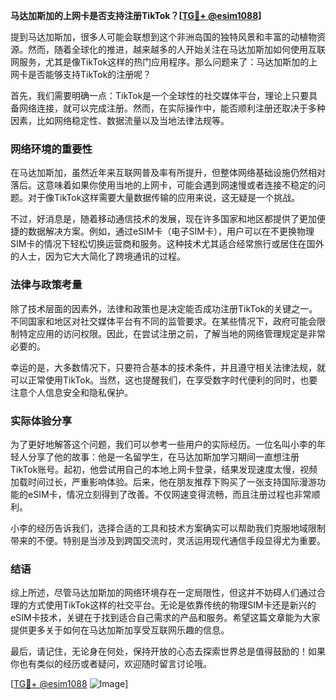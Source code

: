 **马达加斯加的上网卡是否支持注册TikTok？[[TG💪+ @esim1088](https://t.me/s/esim1088)]**

提到马达加斯加，很多人可能会联想到这个非洲岛国的独特风景和丰富的动植物资源。然而，随着全球化的推进，越来越多的人开始关注在马达加斯加如何使用互联网服务，尤其是像TikTok这样的热门应用程序。那么问题来了：马达加斯加的上网卡是否能够支持TikTok的注册呢？

首先，我们需要明确一点：TikTok是一个全球性的社交媒体平台，理论上只要具备网络连接，就可以完成注册。然而，在实际操作中，能否顺利注册还取决于多种因素，比如网络稳定性、数据流量以及当地法律法规等。

### 网络环境的重要性

在马达加斯加，虽然近年来互联网普及率有所提升，但整体网络基础设施仍然相对落后。这意味着如果你使用当地的上网卡，可能会遇到网速慢或者连接不稳定的问题。对于像TikTok这样需要大量数据传输的应用来说，这无疑是一个挑战。

不过，好消息是，随着移动通信技术的发展，现在许多国家和地区都提供了更加便捷的数据解决方案。例如，通过eSIM卡（电子SIM卡），用户可以在不更换物理SIM卡的情况下轻松切换运营商和服务。这种技术尤其适合经常旅行或居住在国外的人士，因为它大大简化了跨境通讯的过程。

### 法律与政策考量

除了技术层面的因素外，法律和政策也是决定能否成功注册TikTok的关键之一。不同国家和地区对社交媒体平台有不同的监管要求。在某些情况下，政府可能会限制特定应用的访问权限。因此，在尝试注册之前，了解当地的网络管理规定是非常必要的。

幸运的是，大多数情况下，只要符合基本的技术条件，并且遵守相关法律法规，就可以正常使用TikTok。当然，这也提醒我们，在享受数字时代便利的同时，也要注意个人信息安全和隐私保护。

### 实际体验分享

为了更好地解答这个问题，我们可以参考一些用户的实际经历。一位名叫小李的年轻人分享了他的故事：他是一名留学生，在马达加斯加学习期间一直想注册TikTok账号。起初，他尝试用自己的本地上网卡登录，结果发现速度太慢，视频加载时间过长，严重影响体验。后来，他在朋友推荐下购买了一张支持国际漫游功能的eSIM卡，情况立刻得到了改善。不仅网速变得流畅，而且注册过程也非常顺利。

小李的经历告诉我们，选择合适的工具和技术方案确实可以帮助我们克服地域限制带来的不便。特别是当涉及到跨国交流时，灵活运用现代通信手段显得尤为重要。

### 结语

综上所述，尽管马达加斯加的网络环境存在一定局限性，但这并不妨碍人们通过合理的方式使用TikTok这样的社交平台。无论是依靠传统的物理SIM卡还是新兴的eSIM卡技术，关键在于找到适合自己需求的产品和服务。希望这篇文章能为大家提供更多关于如何在马达加斯加享受互联网乐趣的信息。

最后，请记住，无论身在何处，保持开放的心态去探索世界总是值得鼓励的！如果你也有类似的经历或者疑问，欢迎随时留言讨论哦。

[[TG💪+ @esim1088](https://t.me/s/esim1088) ![Image](https://i.postimg.cc/4NQfJmqS/Snipaste-2025-05-13-00-14-12.png)]
